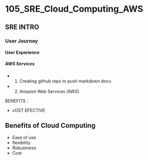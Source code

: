 # 105_SRE_Cloud_Computing_AWS
## SRE INTRO
### User Journey
#### User Experience
##### AWS Services
- 1. Creating github repo to push markdown docu
- 2.  Amazon Web Services (AWS)

BENEFITS : 
- cOST EFECTIVE


## Benefits of Cloud Computing
- Ease of use
- flexibility
- Robustness
- Cost
